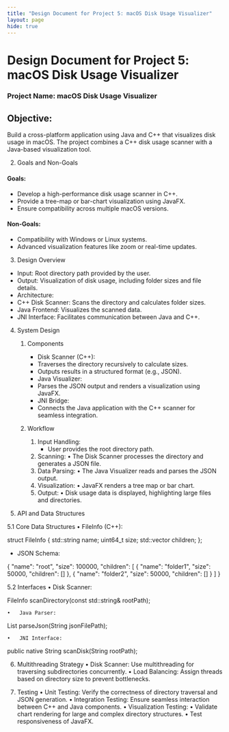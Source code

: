 ```yaml
---
title: "Design Document for Project 5: macOS Disk Usage Visualizer"
layout: page
hide: true
---
```


# Design Document for Project 5: macOS Disk Usage Visualizer

### Project Name: macOS Disk Usage Visualizer

## Objective:
Build a cross-platform application using Java and C++ that visualizes disk usage in macOS. The project combines a C++ disk usage scanner with a Java-based visualization tool.

2. Goals and Non-Goals

#### Goals:
*	Develop a high-performance disk usage scanner in C++.
*	Provide a tree-map or bar-chart visualization using JavaFX.
*	Ensure compatibility across multiple macOS versions.

#### Non-Goals:
*	Compatibility with Windows or Linux systems.
*	Advanced visualization features like zoom or real-time updates.

3. Design Overview
*	Input: Root directory path provided by the user.
*	Output: Visualization of disk usage, including folder sizes and file details.
*	Architecture:
*	C++ Disk Scanner: Scans the directory and calculates folder sizes.
*	Java Frontend: Visualizes the scanned data.
*	JNI Interface: Facilitates communication between Java and C++.

4. System Design
	1. Components
       *	Disk Scanner (C++):
       *	Traverses the directory recursively to calculate sizes.
       *	Outputs results in a structured format (e.g., JSON).
       *	Java Visualizer:
       *	Parses the JSON output and renders a visualization using JavaFX.
       *	JNI Bridge:
       *	Connects the Java application with the C++ scanner for seamless integration.

	2. Workflow
       1. Input Handling:
          * User provides the root directory path.
       2.	Scanning:
       •	The Disk Scanner processes the directory and generates a JSON file.
       3.	Data Parsing:
       •	The Java Visualizer reads and parses the JSON output.
       4.	Visualization:
       •	JavaFX renders a tree map or bar chart.
       5.	Output:
       •	Disk usage data is displayed, highlighting large files and directories.

5. API and Data Structures

5.1 Core Data Structures
	•	FileInfo (C++):

struct FileInfo {
    std::string name;
    uint64_t size;
    std::vector<FileInfo> children;
};


*	JSON Schema:

{
    "name": "root",
    "size": 100000,
    "children": [
        { "name": "folder1", "size": 50000, "children": [] },
        { "name": "folder2", "size": 50000, "children": [] }
    ]
}



5.2 Interfaces
	•	Disk Scanner:

FileInfo scanDirectory(const std::string& rootPath);


	•	Java Parser:

List<FileInfo> parseJson(String jsonFilePath);


	•	JNI Interface:

public native String scanDisk(String rootPath);

6. Multithreading Strategy
	•	Disk Scanner: Use multithreading for traversing subdirectories concurrently.
	•	Load Balancing: Assign threads based on directory size to prevent bottlenecks.

7. Testing
	•	Unit Testing: Verify the correctness of directory traversal and JSON generation.
	•	Integration Testing: Ensure seamless interaction between C++ and Java components.
	•	Visualization Testing:
	•	Validate chart rendering for large and complex directory structures.
	•	Test responsiveness of JavaFX.
